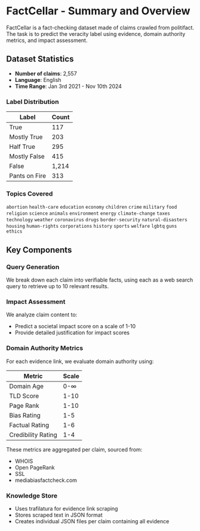 # FactCellar - Summary and Overview

FactCellar is a fact-checking dataset made of claims crawled from politifact. The task is to predict the veracity label using evidence, domain authority metrics, and impact assessment.

## Dataset Statistics
- **Number of claims**: 2,557
- **Language**: English
- **Time Range**: Jan 3rd 2021 - Nov 10th 2024

### Label Distribution
| Label | Count |
|-------|--------|
| True | 117 |
| Mostly True | 203 |
| Half True | 295 |
| Mostly False | 415 |
| False | 1,214 |
| Pants on Fire | 313 |

### Topics Covered
`abortion` `health-care` `education` `economy` `children` `crime` `military` `food` `religion` `science` `animals` `environment` `energy` `climate-change` `taxes` `technology` `weather` `coronavirus` `drugs` `border-security` `natural-disasters` `housing` `human-rights` `corporations` `history` `sports` `welfare` `lgbtq` `guns` `ethics`

## Key Components

### Query Generation
We break down each claim into verifiable facts, using each as a web search query to retrieve up to 10 relevant results.

### Impact Assessment
We analyze claim content to:
- Predict a societal impact score on a scale of 1-10
- Provide detailed justification for impact scores

### Domain Authority Metrics
For each evidence link, we evaluate domain authority using:

| Metric | Scale |
|--------|--------|
| Domain Age | 0-∞ |
| TLD Score | 1-10 |
| Page Rank | 1-10 |
| Bias Rating | 1-5 |
| Factual Rating | 1-6 |
| Credibility Rating | 1-4 |

These metrics are aggregated per claim, sourced from:
- WHOIS
- Open PageRank
- SSL
- mediabiasfactcheck.com

### Knowledge Store
- Uses trafilatura for evidence link scraping
- Stores scraped text in JSON format
- Creates individual JSON files per claim containing all evidence
